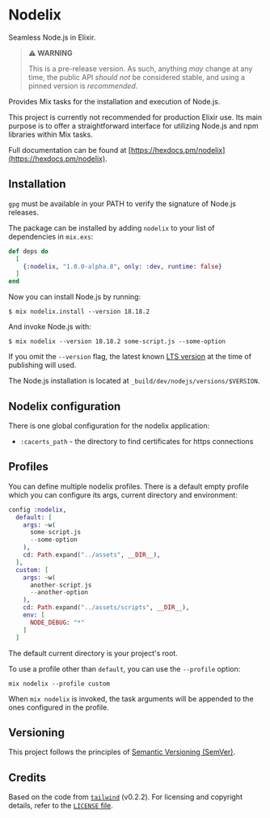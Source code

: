 # Nodelix

Seamless Node.js in Elixir.

> **⚠️ WARNING**
>
> This is a pre-release version. As such, anything _may_ change
> at any time, the public API _should not_ be considered stable,
> and using a pinned version is _recommended_.

Provides Mix tasks for the installation and execution of Node.js.

This project is currently not recommended for production Elixir use.
Its main purpose is to offer a straightforward interface for utilizing Node.js and npm libraries within Mix tasks.

Full documentation can be found at [https://hexdocs.pm/nodelix](https://hexdocs.pm/nodelix).

## Installation

`gpg` must be available in your PATH to verify the signature of Node.js releases.

The package can be installed by adding `nodelix` to your list of dependencies in `mix.exs`:

```elixir
def deps do
  [
    {:nodelix, "1.0.0-alpha.8", only: :dev, runtime: false}
  ]
end
```

Now you can install Node.js by running:

```shell
$ mix nodelix.install --version 18.18.2
```

And invoke Node.js with:

```shell
$ mix nodelix --version 18.18.2 some-script.js --some-option
```

If you omit the `--version` flag, the latest known
[LTS version](https://nodejs.org/en/about/previous-releases) at the
time of publishing will used.

The Node.js installation is located at `_build/dev/nodejs/versions/$VERSION`.

## Nodelix configuration

There is one global configuration for the nodelix application:

- `:cacerts_path` - the directory to find certificates for
  https connections

## Profiles

You can define multiple nodelix profiles. There is a default empty profile
which you can configure its args, current directory and environment:

```elixir
config :nodelix,
  default: [
    args: ~w(
      some-script.js
      --some-option
    ),
    cd: Path.expand("../assets", __DIR__),
  ],
  custom: [
    args: ~w(
      another-script.js
      --another-option
    ),
    cd: Path.expand("../assets/scripts", __DIR__),
    env: [
      NODE_DEBUG: "*"
    ]
  ]
```

The default current directory is your project's root.

To use a profile other than `default`, you can use the `--profile` option:

```shell
mix nodelix --profile custom
```

When `mix nodelix` is invoked, the task arguments will
be appended to the ones configured in the profile.

## Versioning

This project follows the principles of [Semantic Versioning (SemVer)](https://semver.org/).

## Credits

Based on the code from [`tailwind`](https://github.com/phoenixframework/tailwind) (v0.2.2).
For licensing and copyright details, refer to the [`LICENSE` file](./LICENSE.md).
